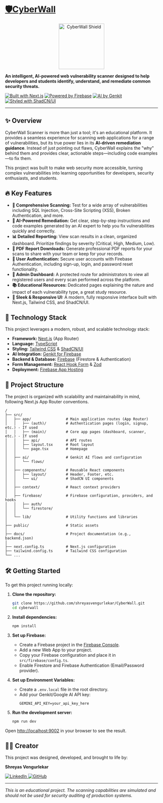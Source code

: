 
# <a href="https://cyberwallshreyas.vercel.app">🛡️CyberWall</a>

<p align="center">
  <a href="https://cyberwallshreyas.vercel.app">
    <img src="https://drive.google.com/uc?export=view&id=1Y-SdaDo0N1zNSe9th8uv541gwRsSkyzN" alt="CyberWall Shield" width="150"/>
  </a>
</p>

**An intelligent, AI-powered web vulnerability scanner designed to help developers and students identify, understand, and remediate common security threats.**

[![Built with Next.js](https://img.shields.io/badge/Built%20with-Next.js-black?logo=next.js)](https://nextjs.org)
[![Powered by Firebase](https://img.shields.io/badge/Powered%20by-Firebase-orange?logo=firebase)](https://firebase.google.com)
[![AI by Genkit](https://img.shields.io/badge/AI%20by-Genkit-blue?logo=google&logoColor=white)](https://firebase.google.com/docs/genkit)
[![Styled with ShadCN/UI](https://img.shields.io/badge/Styled%20with-ShadCN/UI-black?logo=tailwindcss)](https://ui.shadcn.com/)

---

## ✨ Overview

CyberWall Scanner is more than just a tool; it's an educational platform. It provides a seamless experience for scanning web applications for a range of vulnerabilities, but its true power lies in its **AI-driven remediation guidance**. Instead of just pointing out flaws, CyberWall explains the "why" behind them and provides clear, actionable steps—including code examples—to fix them.

This project was built to make web security more accessible, turning complex vulnerabilities into learning opportunities for developers, security enthusiasts, and students.

## 🔥 Key Features

- **🎯 Comprehensive Scanning:** Test for a wide array of vulnerabilities including SQL Injection, Cross-Site Scripting (XSS), Broken Authentication, and more.
- **🤖 AI-Powered Remediation:** Get clear, step-by-step instructions and code examples generated by an AI expert to help you fix vulnerabilities quickly and correctly.
- **📊 Detailed Reporting:** View scan results in a clean, organized dashboard. Prioritize findings by severity (Critical, High, Medium, Low).
- **📄 PDF Report Downloads:** Generate professional PDF reports for your scans to share with your team or keep for your records.
- **👤 User Authentication:** Secure user accounts with Firebase Authentication, including sign-up, login, and password reset functionality.
- **👑 Admin Dashboard:** A protected route for administrators to view all registered users and every scan performed across the platform.
- **📚 Educational Resources:** Dedicated pages explaining the nature and impact of each vulnerability type, a great study resource.
- **🎨 Sleek & Responsive UI:** A modern, fully responsive interface built with Next.js, Tailwind CSS, and ShadCN/UI.

## 🚀 Technology Stack

This project leverages a modern, robust, and scalable technology stack:

- **Framework:** [Next.js](https://nextjs.org/) (App Router)
- **Language:** [TypeScript](https://www.typescriptlang.org/)
- **Styling:** [Tailwind CSS](https://tailwindcss.com/) & [ShadCN/UI](https://ui.shadcn.com/)
- **AI Integration:** [Genkit for Firebase](https://firebase.google.com/docs/genkit)
- **Backend & Database:** [Firebase](https://firebase.google.com/) (Firestore & Authentication)
- **Form Management:** [React Hook Form](https://react-hook-form.com/) & [Zod](https://zod.dev/)
- **Deployment:** [Firebase App Hosting](https://firebase.google.com/docs/app-hosting)

## 📂 Project Structure

The project is organized with scalability and maintainability in mind, following Next.js App Router conventions.

```
/
├── src/
│   ├── app/                # Main application routes (App Router)
│   │   ├── (auth)/         # Authentication pages (login, signup, etc.) - If used
│   │   ├── (main)/         # Core app pages (dashboard, scanner, etc.) - If used
│   │   ├── api/            # API routes
│   │   ├── layout.tsx      # Root layout
│   │   └── page.tsx        # Homepage
│   │
│   ├── ai/                 # Genkit AI flows and configuration
│   │   └── flows/
│   │
│   ├── components/         # Reusable React components
│   │   ├── layout/         # Header, Footer, etc.
│   │   └── ui/             # ShadCN UI components
│   │
│   ├── context/            # React context providers
│   │
│   ├── firebase/           # Firebase configuration, providers, and hooks
│   │   ├── auth/
│   │   └── firestore/
│   │
│   └── lib/                # Utility functions and libraries
│
├── public/                 # Static assets
│
├── docs/                   # Project documentation (e.g., backend.json)
│
├── next.config.ts          # Next.js configuration
├── tailwind.config.ts      # Tailwind CSS configuration
└── ...
```

## 🛠️ Getting Started

To get this project running locally:

1.  **Clone the repository:**
    ```bash
    git clone https://github.com/shreyasvengurlekar/CyberWall.git
    cd cyberwall
    ```

2.  **Install dependencies:**
    ```bash
    npm install
    ```

3.  **Set up Firebase:**
    - Create a Firebase project in the [Firebase Console](https://console.firebase.google.com/).
    - Add a new Web App to your project.
    - Copy your Firebase configuration and place it in `src/firebase/config.ts`.
    - Enable Firestore and Firebase Authentication (Email/Password provider).

4.  **Set up Environment Variables:**
    - Create a `.env.local` file in the root directory.
    - Add your Genkit/Google AI API key:
      ```
      GEMINI_API_KEY=your_api_key_here
      ```

5.  **Run the development server:**
    ```bash
    npm run dev
    ```

Open [http://localhost:9002](http://localhost:9002) in your browser to see the result.

## 👨‍💻 Creator

This project was designed, developed, and brought to life by:

**Shreyas Vengurlekar**

<p align="left">
  <a href="https://www.linkedin.com/in/shreyasvengurlekar" target="_blank">
    <img src="https://img.shields.io/badge/LinkedIn-0077B5?style=for-the-badge&logo=linkedin&logoColor=white" alt="LinkedIn">
  </a>
  <a href="https://github.com/shreyasvengurlekar" target="_blank">
    <img src="https://img.shields.io/badge/GitHub-181717?style=for-the-badge&logo=github&logoColor=white" alt="GitHub">
  </a>
</p>

---

*This is an educational project. The scanning capabilities are simulated and should not be used for security auditing of production systems.*
